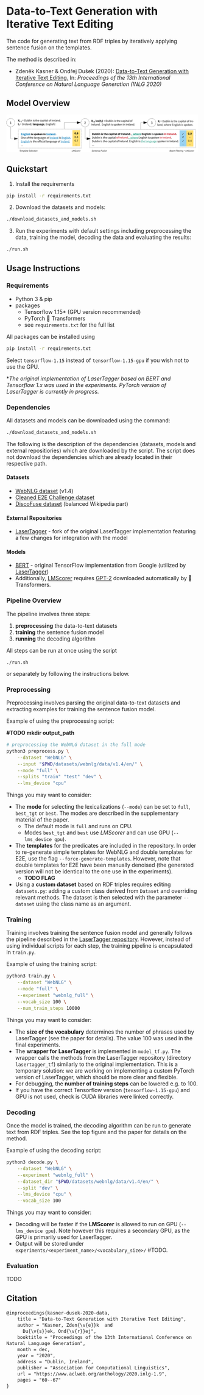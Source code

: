 # Data-to-Text Generation with Iterative Text Editing

The code for generating text from RDF triples by iteratively applying sentence fusion on the templates.

The method is described in: 

- Zdeněk Kasner & Ondřej Dušek (2020): [Data-to-Text Generation with Iterative Text Editing.](https://www.aclweb.org/anthology/2020.inlg-1.9/) In: *Proceedings of the 13th International Conference on Natural Language Generation (INLG 2020)* 

## Model Overview
![overview](model.png)

## Quickstart

1. Install the requirements
```bash
pip install -r requirements.txt
```
2. Download the datasets and models:
```bash
./download_datasets_and_models.sh
```
3. Run the experiments with default settings including preprocessing the data, training the model, decoding the data and evaluating the results: 
```bash
./run.sh
```

## Usage Instructions

### Requirements
- Python 3 & pip
- packages
  - Tensorflow 1.15* (GPU version recommended)
  - PyTorch 🤗 Transformers
  - see `requirements.txt` for the full list

All packages can be installed using
```bash
pip install -r requirements.txt
```
Select `tensorflow-1.15` instead of `tensorflow-1.15-gpu` if you wish not to use the GPU.


**The original implementation of LaserTagger based on BERT and Tensorflow 1.x was used in the experiments. PyTorch version of LaserTagger is currently in progress.*

### Dependencies
All datasets and models can be downloaded using the command: 
```bash
./download_datasets_and_models.sh
```

The following is the description of the dependencies (datasets, models and external repositiories) which are downloaded by the script. The script does not download the dependencies which are already located in their respective path.

#### Datasets
- [WebNLG dataset](https://github.com/ThiagoCF05/webnlg) (v1.4)
- [Cleaned E2E Challenge dataset](https://github.com/tuetschek/e2e-cleaning)
- [DiscoFuse dataset](https://github.com/google-research-datasets/discofuse) (balanced Wikipedia part)

#### External Repositories
- [LaserTagger](https://github.com/kasnerz/lasertagger) - fork of the original LaserTagger implementation featuring a few changes for integration with the model

#### Models
- [BERT](https://github.com/google-research/bert) - original TensorFlow implementation from Google (utilized by [LaserTagger](https://github.com/google-research/lasertagger))
- Additionally, [LMScorer](https://github.com/simonepri/lm-scorer) requires [GPT-2](https://huggingface.co/transformers/model_doc/gpt2.html) downloaded automatically by 🤗 Transformers.

### Pipeline Overview
The pipeline involves three steps:
1. **preprocessing** the data-to-text datasets
2. **training** the sentence fusion model
3. **running** the decoding algorithm

All steps can be run at once using the script
```
./run.sh
```
or separately by following the instructions below.

### Preprocessing
Preprocessing involves parsing the original data-to-text datasets and extracting examples for training the sentence fusion model.

Example of using the preprocessing script:

**#TODO mkdir output_path**

```bash
# preprocessing the WebNLG dataset in the full mode
python3 preprocess.py \
    --dataset "WebNLG" \
    --input "$PWD/datasets/webnlg/data/v1.4/en/" \
    --mode "full" \
    --splits "train" "test" "dev" \
    --lms_device "cpu"
```

Things you may want to consider:
- The **mode** for selecting the lexicalizations (`--mode`) can be set to `full`, `best_tgt` or `best`. The modes are described in the supplementary material of the paper.
  - The default mode is `full` and runs on CPU.
  - Modes `best_tgt` and `best`  use *LMScorer*  and can use GPU (`--lms_device gpu`).
- The **templates** for the predicates are included in the repository. In order to re-generate simple templates for WebNLG and double templates for E2E, use the flag `--force-generate-templates`. However, note that double templates for E2E have been manually denoised (the generated version will not be identical to the one use in the experiments).
  - **TODO FLAG** 
- Using a **custom dataset** based on RDF triples requires editing `datasets.py`: adding a custom class derived from `Dataset` and overriding relevant methods. The dataset is then selected with the parameter `--dataset` using the class name as an argument.

### Training
Training involves training the sentence fusion model and generally follows the pipeline described in the [LaserTagger repository](https://github.com/kasnerz/lasertagger). However, instead of using individual scripts for each step, the training pipeline is encapsulated in  `train.py`.

Example of using the training script:

```bash
python3 train.py \
    --dataset "WebNLG" \
    --mode "full" \
    --experiment "webnlg_full" \
    --vocab_size 100 \
    --num_train_steps 10000
```

Things you may want to consider:
- The **size of the vocabulary** determines the number of phrases used by LaserTagger (see the paper for details). The value 100 was used in the final experiments. 
- The **wrapper for LaserTagger** is implemented in `model_tf.py`. The wrapper calls the methods from the LaserTagger repository (directory `lasertagger_tf`) similarly to the original implementation. This is a temporary solution: we are working on implementing a custom PyTorch version of LaserTagger, which should be more clear and flexible.
- For debugging, the **number of training steps** can be lowered e.g. to 100.
- If you have the correct Tensorflow version (`tensorflow-1.15-gpu`) and GPU is not used, check is CUDA libraries were linked correctly.

### Decoding
Once the model is trained, the decoding algorithm can be run to generate text from RDF triples. See the top figure and the paper for details on the method.

Example of using the decoding script:
```bash
python3 decode.py \
    --dataset "WebNLG" \
    --experiment "webnlg_full" \
    --dataset_dir "$PWD/datasets/webnlg/data/v1.4/en/" \
    --split "dev" \
    --lms_device "cpu" \
    --vocab_size 100
```

Things you may want to consider:
- Decoding will be faster if the **LMScorer** is allowed to run on GPU (`--lms_device gpu`). Note however this requires a secondary GPU, as the GPU is primarily used for LaserTagger.
- Output will be stored under `experiments/<experiment_name>/<vocabulary_size>/` #TODO.


### Evaluation
TODO

## Citation
```
@inproceedings{kasner-dusek-2020-data,
    title = "Data-to-Text Generation with Iterative Text Editing",
    author = "Kasner, Zden{\v{e}}k  and
      Du{\v{s}}ek, Ond{\v{r}}ej",
    booktitle = "Proceedings of the 13th International Conference on Natural Language Generation",
    month = dec,
    year = "2020",
    address = "Dublin, Ireland",
    publisher = "Association for Computational Linguistics",
    url = "https://www.aclweb.org/anthology/2020.inlg-1.9",
    pages = "60--67"
}
```